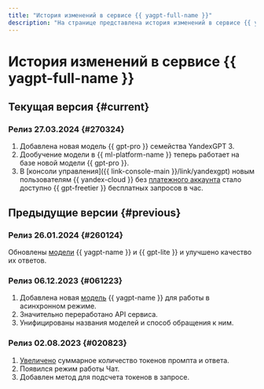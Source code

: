```yaml
---
title: "История изменений в сервисе {{ yagpt-full-name }}"
description: "На странице представлена история изменений в сервисе {{ yagpt-full-name }}."
---
```


# История изменений в сервисе {{ yagpt-full-name }}

## Текущая версия {#current}

### Релиз 27.03.2024 {#270324}

1. Добавлена новая модель {{ gpt-pro }} семейства YandexGPT 3.
1. Дообучение модели в {{ ml-platform-name }} теперь работает на базе новой модели {{ gpt-pro }}.
1. В [консоли управления]({{ link-console-main }}/link/yandexgpt) новым пользователям {{ yandex-cloud }} без [платежного аккаунта](../billing/concepts/billing-account.md) стало доступно {{ gpt-freetier }} бесплатных запросов в час.

## Предыдущие версии {#previous}

### Релиз 26.01.2024 {#260124}

Обновлены [модели](concepts/models.md) {{ yagpt-name }} и {{ gpt-lite }} и улучшено качество их ответов.

### Релиз 06.12.2023 {#061223}

1. Добавлена новая [модель](concepts/models.md) {{ yagpt-name }} для работы в асинхронном режиме.
1. Значительно переработано API сервиса.
1. Унифицированы названия моделей и способ обращения к ним.

### Релиз 02.08.2023 {#020823}

1. [Увеличено](concepts/limits.md) суммарное количество токенов промпта и ответа.
1. Появился режим работы Чат.
1. Добавлен метод для подсчета токенов в запросе.
